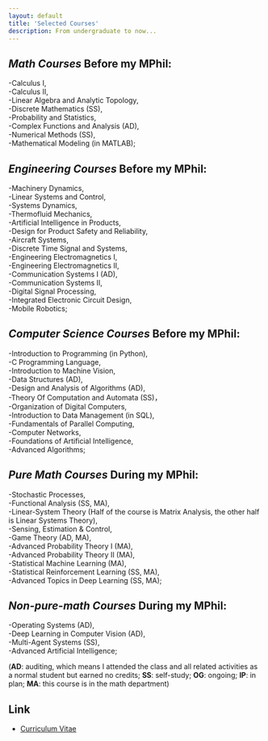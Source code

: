```yaml
---
layout: default
title: 'Selected Courses'
description: From undergraduate to now...
---
```


## *Math Courses* Before my MPhil:  
-Calculus I,  
-Calculus II,  
-Linear Algebra and Analytic Topology,  
-Discrete Mathematics (SS),  
-Probability and Statistics,  
-Complex Functions and Analysis (AD),  
-Numerical Methods (SS),  
-Mathematical Modeling (in MATLAB);

## *Engineering Courses* Before my MPhil:  
-Machinery Dynamics,  
-Linear Systems and Control,  
-Systems Dynamics,  
-Thermofluid Mechanics,  
-Artificial Intelligence in Products,  
-Design for Product Safety and Reliability,  
-Aircraft Systems,  
-Discrete Time Signal and Systems,  
-Engineering Electromagnetics I,  
-Engineering Electromagnetics II,  
-Communication Systems I (AD),  
-Communication Systems II,  
-Digital Signal Processing,  
-Integrated Electronic Circuit Design,  
-Mobile Robotics;

## *Computer Science Courses* Before my MPhil:  
-Introduction to Programming (in Python),    
-C Programming Language,  
-Introduction to Machine Vision,  
-Data Structures (AD),  
-Design and Analysis of Algorithms (AD),  
-Theory Of Computation and Automata (SS)，  
-Organization of Digital Computers,  
-Introduction to Data Management (in SQL),  
-Fundamentals of Parallel Computing,  
-Computer Networks,  
-Foundations of Artificial Intelligence,  
-Advanced Algorithms;

## *Pure Math Courses* During my MPhil:  
-Stochastic Processes,  
-Functional Analysis (SS, MA),  
-Linear-System Theory (Half of the course is Matrix Analysis, the other half is Linear Systems Theory),  
-Sensing, Estimation & Control,  
-Game Theory (AD, MA),  
-Advanced Probability Theory I (MA),  
-Advanced Probability Theory II (MA),  
-Statistical Machine Learning (MA),  
-Statistical Reinforcement Learning (SS, MA),  
-Advanced Topics in Deep Learning (SS, MA);

## *Non-pure-math Courses* During my MPhil:   
-Operating Systems (AD),  
-Deep Learning in Computer Vision (AD),  
-Multi-Agent Systems (SS),  
-Advanced Artificial Intelligence;

(__AD__: auditing, which means I attended the class and all related activities as a normal student but earned no credits; __SS__: self-study; __OG__: ongoing; __IP__: in plan; __MA__: this course is in the math department)

## Link
- [Curriculum Vitae](https://github.com/klyw1998/LiangyaweiKuang/blob/gh-pages/cv.pdf)

